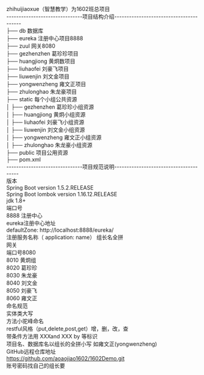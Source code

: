 zhihuijiaoxue（智慧教学）为1602班总项目<br/>
-------------------------------项目结构介绍----------------------------------------<br/>
├── db                                数据库<br/>
├── eureka                            注册中心项目8888<br/>
├── zuul                              网关8080<br/>
├── gezhenzhen                        葛珍珍项目<br/>
├── huangjiong                        黄炯数项目<br/>
├── liuhaofei                         刘豪飞项目<br/>
├── liuwenjin                         刘文金项目<br/>
├── yongwenzheng                      雍文正项目<br/>
├── zhulonghao                        朱龙豪项目<br/>
├── static                            每个小组公共资源<br/>
│   ├── gezhenzhen                        葛珍珍小组资源<br/>
│   ├── huangjiong                        黄炯小组资源<br/>
│   ├── liuhaofei                         刘豪飞小组资源<br/>
│   ├── liuwenjin                         刘文金小组资源<br/>
│   ├── yongwenzheng                      雍文正小组资源<br/>
│   ├── zhulonghao                        朱龙豪小组资源<br/>
├── public                            项目公用资源<br/>
├── pom.xml <br/>
-------------------------------项目规范说明---------------------------------------<br/>
版本<br/>
Spring Boot version 1.5.2.RELEASE<br/>
Spring Boot lombok version 1.16.12.RELEASE<br/>
jdk 1.8+<br/>
端口号<br/>
8888 注册中心<br/>
eureka注册中心地址<br/>
defaultZone: http://localhost:8888/eureka/<br/>
注册服务名称（ application: name） 组长名全拼<br/>
网关<br/>
端口号8080<br/>
8010 黄炯组<br/>
8020 葛珍珍<br/>
8030 朱龙豪<br/>
8040 刘文金<br/>
8050 刘豪飞<br/>
8060 雍文正<br/>
命名规范<br/>
实体类大写<br/>
方法小驼峰命名<br/>
	restful风格（put,delete,post,get）增，删，改，查<br/>
带条件方法用 XXXand XXX by 等标识<br/>
项目名、数据库名以组长的全拼小写 如雍文正(yongwenzheng)<br/>
GitHub远程仓库地址<br/>
https://github.com/aoaojiao1602/1602Demo.git<br/>
账号密码找自己的组长要<br/>

